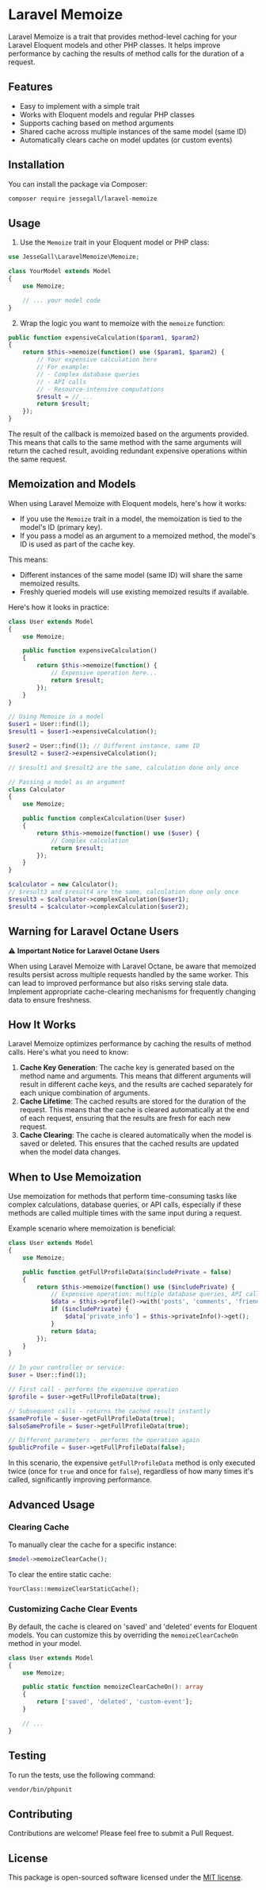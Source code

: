 # Laravel Memoize

Laravel Memoize is a trait that provides method-level caching for your Laravel Eloquent models and other PHP classes. It
helps improve performance by caching the results of method calls for the duration of a request.

## Features

- Easy to implement with a simple trait
- Works with Eloquent models and regular PHP classes
- Supports caching based on method arguments
- Shared cache across multiple instances of the same model (same ID)
- Automatically clears cache on model updates (or custom events)

## Installation

You can install the package via Composer:

```bash
composer require jessegall/laravel-memoize
```

## Usage

1. Use the `Memoize` trait in your Eloquent model or PHP class:

```php
use JesseGall\LaravelMemoize\Memoize;

class YourModel extends Model
{
    use Memoize;

    // ... your model code
}
```

2. Wrap the logic you want to memoize with the `memoize` function:

```php
public function expensiveCalculation($param1, $param2)
{
    return $this->memoize(function() use ($param1, $param2) {
        // Your expensive calculation here
        // For example:
        // - Complex database queries
        // - API calls
        // - Resource-intensive computations
        $result = // ... 
        return $result;
    });
}
```

The result of the callback is memoized based on the arguments provided. This means that calls to the same method with
the same arguments will return the cached result, avoiding redundant expensive operations within the same request.

## Memoization and Models

When using Laravel Memoize with Eloquent models, here's how it works:

- If you use the `Memoize` trait in a model, the memoization is tied to the model's ID (primary key).
- If you pass a model as an argument to a memoized method, the model's ID is used as part of the cache key.

This means:

- Different instances of the same model (same ID) will share the same memoized results.
- Freshly queried models will use existing memoized results if available.

Here's how it looks in practice:

```php
class User extends Model
{
    use Memoize;

    public function expensiveCalculation()
    {
        return $this->memoize(function() {
            // Expensive operation here...
            return $result;
        });
    }
}

// Using Memoize in a model
$user1 = User::find(1);
$result1 = $user1->expensiveCalculation();

$user2 = User::find(1); // Different instance, same ID
$result2 = $user2->expensiveCalculation();

// $result1 and $result2 are the same, calculation done only once

// Passing a model as an argument
class Calculator
{
    use Memoize;

    public function complexCalculation(User $user)
    {
        return $this->memoize(function() use ($user) {
            // Complex calculation
            return $result;
        });
    }
}

$calculator = new Calculator();
// $result3 and $result4 are the same, calculation done only once
$result3 = $calculator->complexCalculation($user1);
$result4 = $calculator->complexCalculation($user2);
```

## Warning for Laravel Octane Users

⚠️ **Important Notice for Laravel Octane Users**

When using Laravel Memoize with Laravel Octane, be aware that memoized results persist across multiple requests handled
by the same worker. This can lead to improved performance but also risks serving stale data. Implement appropriate
cache-clearing mechanisms for frequently changing data to ensure freshness.

## How It Works

Laravel Memoize optimizes performance by caching the results of method calls. Here's what you need to know:

1. **Cache Key Generation**: The cache key is generated based on the method name and arguments. This means that
   different arguments will result in different cache keys, and the results are cached separately for each unique
   combination of arguments.
2. **Cache Lifetime**: The cached results are stored for the duration of the request. This means that the cache is
   cleared automatically at the end of each request, ensuring that the results are fresh for each new request.
3. **Cache Clearing**: The cache is cleared automatically when the model is saved or deleted. This ensures that the
   cached results are updated when the model data changes.

## When to Use Memoization

Use memoization for methods that perform time-consuming tasks like complex
calculations, database queries, or API calls, especially if these methods are called multiple times with the same
input during a request.

Example scenario where memoization is beneficial:

```php
class User extends Model
{
    use Memoize;

    public function getFullProfileData($includePrivate = false)
    {
        return $this->memoize(function() use ($includePrivate) {
            // Expensive operation: multiple database queries, API calls, etc.
            $data = $this->profile()->with('posts', 'comments', 'friends')->get();
            if ($includePrivate) {
                $data['private_info'] = $this->privateInfo()->get();
            }
            return $data;
        });
    }
}

// In your controller or service:
$user = User::find(1);

// First call - performs the expensive operation
$profile = $user->getFullProfileData(true);

// Subsequent calls - returns the cached result instantly
$sameProfile = $user->getFullProfileData(true);
$alsoSameProfile = $user->getFullProfileData(true);

// Different parameters - performs the operation again
$publicProfile = $user->getFullProfileData(false);
```

In this scenario, the expensive `getFullProfileData` method is only executed twice (once for `true` and once
for `false`), regardless of how many times it's called, significantly improving performance.

## Advanced Usage

### Clearing Cache

To manually clear the cache for a specific instance:

```php
$model->memoizeClearCache();
```

To clear the entire static cache:

```php
YourClass::memoizeClearStaticCache();
```

### Customizing Cache Clear Events

By default, the cache is cleared on 'saved' and 'deleted' events for Eloquent models. You can customize this by
overriding the `memoizeClearCacheOn` method in your model.

```php
class User extends Model
{
    use Memoize;

    public static function memoizeClearCacheOn(): array
    {
        return ['saved', 'deleted', 'custom-event'];
    }

    // ...
}
```

## Testing

To run the tests, use the following command:

```bash
vendor/bin/phpunit
```

## Contributing

Contributions are welcome! Please feel free to submit a Pull Request.

## License

This package is open-sourced software licensed under the [MIT license](https://opensource.org/licenses/MIT).